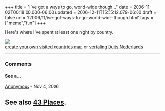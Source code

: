 +++
title = "I've got a ways to go, world-wide though..."
date = 2006-11-02T00:18:00.000-06:00
updated = 2006-12-11T15:55:12.079-06:00
draft = false
url = '/2006/11/ive-got-ways-to-go-world-wide-though.html'
tags = ["meme","fun"]
+++

Here's where I've spent at least one night by country.

![](http://www.world66.com/community/mymaps/worldmap?visited=CAUSBSCQMXVIARUYDKFRDEISITLUNLCHUK)  
[create your own visited countries map](http://douweosinga.com/projects/visitedcountries) or [vertaling Duits Nederlands](http://www.tonjafabritz.com)

---

### Comments

#### See a…

[Anonymous](mailto:noreply@blogger.com) - <time datetime="2006-11-02T08:45:00.000-06:00">Nov 4, 2006</time>

See also [43 Places](http://www.43places.com/person/phobia).
---

